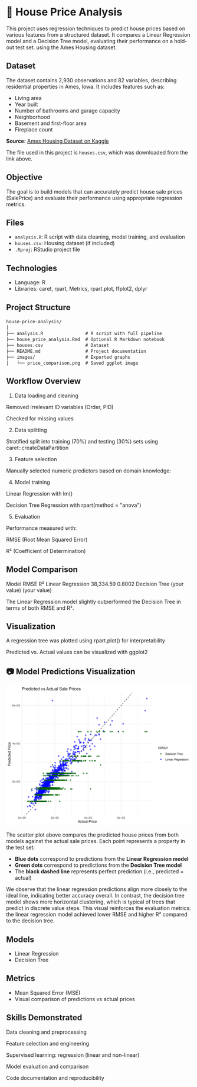 # 🏡 House Price Analysis

This project uses regression techniques to predict house prices based on various features from a structured dataset. It compares a Linear Regression model and a Decision Tree model, evaluating their performance on a hold-out test set.
using the Ames Housing dataset.

## Dataset

The dataset contains 2,930 observations and 82 variables, describing residential properties in Ames, Iowa. It includes features such as:

- Living area
- Year built
- Number of bathrooms and garage capacity
- Neighborhood
- Basement and first-floor area
- Fireplace count

**Source:** [Ames Housing Dataset on Kaggle](https://www.kaggle.com/datasets/prevek18/ames-housing-dataset?resource=download)

The file used in this project is `houses.csv`, which was downloaded from the link above.

## Objective
The goal is to build models that can accurately predict house sale prices (SalePrice) and evaluate their performance using appropriate regression metrics.

## Files
- `analysis.R`: R script with data cleaning, model training, and evaluation
- `houses.csv`: Housing dataset (if included)
- `.Rproj`: RStudio project file

## Technologies
- Language: R
- Libraries: caret, rpart, Metrics, rpart.plot, ffplot2, dplyr

## Project Structure
```
house-price-analysis/
│
├── analysis.R                # R script with full pipeline
├── house_price_analysis.Rmd  # Optional R Markdown notebook
├── houses.csv                # Dataset
├── README.md                 # Project documentation
├── images/                   # Exported graphs
│   └── price_comparison.png  # Saved ggplot image
```

## Workflow Overview
1. Data loading and cleaning

Removed irrelevant ID variables (Order, PID)

Checked for missing values

2. Data splitting

Stratified split into training (70%) and testing (30%) sets using caret::createDataPartition

3. Feature selection

Manually selected numeric predictors based on domain knowledge:

4. Model training

Linear Regression with lm()

Decision Tree Regression with rpart(method = "anova")

5. Evaluation

Performance measured with:

RMSE (Root Mean Squared Error)

R² (Coefficient of Determination)

## Model Comparison
Model	RMSE	R²
Linear Regression	38,334.59	0.8002
Decision Tree	(your value)	(your value)

The Linear Regression model slightly outperformed the Decision Tree in terms of both RMSE and R².

## Visualization
A regression tree was plotted using rpart.plot() for interpretability

Predicted vs. Actual values can be visualized with ggplot2

## 📷 Model Predictions Visualization

![Price Comparison](images/price_comparison.png)

The scatter plot above compares the predicted house prices from both models against the actual sale prices. Each point represents a property in the test set:

- **Blue dots** correspond to predictions from the **Linear Regression model**
- **Green dots** correspond to predictions from the **Decision Tree model**
- The **black dashed line** represents perfect prediction (i.e., predicted = actual)

We observe that the linear regression predictions align more closely to the ideal line, indicating better accuracy overall. In contrast, the decision tree model shows more horizontal clustering, which is typical of trees that predict in discrete value steps. This visual reinforces the evaluation metrics: the linear regression model achieved lower RMSE and higher R² compared to the decision tree.


## Models
- Linear Regression
- Decision Tree

## Metrics
- Mean Squared Error (MSE)
- Visual comparison of predictions vs actual prices

## Skills Demonstrated
Data cleaning and preprocessing

Feature selection and engineering

Supervised learning: regression (linear and non-linear)

Model evaluation and comparison

Code documentation and reproducibility
